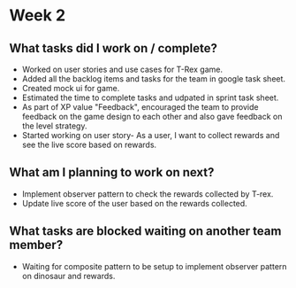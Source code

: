# Week 2
## What tasks did I work on / complete?

* Worked on user stories and use cases for T-Rex game.
* Added all the backlog items and tasks for the team in google task sheet.
* Created mock ui for game.
* Estimated the time to complete tasks and udpated in sprint task sheet.
* As part of XP value "Feedback", encouraged the team to provide feedback on the game design to each other and also gave feedback on the level strategy.
* Started working on user story- As a user, I want to collect rewards and see the live score based on rewards.

## What am I planning to work on next?
* Implement observer pattern to check the rewards collected by T-rex.
* Update live score of the user based on the rewards collected.

## What tasks are blocked waiting on another team member?
* Waiting for composite pattern to be setup to implement observer pattern on dinosaur and rewards.
